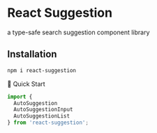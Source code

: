 

# React Suggestion

a type-safe search suggestion component library

## Installation
```bash
npm i react-suggestion
```

🚀 Quick Start
```typescript
import {
  AutoSuggestion
  AutoSuggestionInput
  AutoSuggestionList
} from 'react-suggestion';
```
